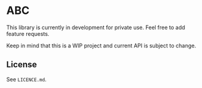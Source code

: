 # ABC

This library is currently in development for private use. Feel free to add feature requests.

Keep in mind that this is a WIP project and current API is subject to change.

## License
See `LICENCE.md`.

